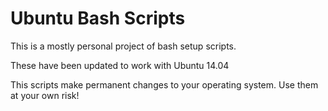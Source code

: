 # Ubuntu Bash Scripts

This is a mostly personal project of bash setup scripts.

These have been updated to work with Ubuntu 14.04

This scripts make permanent changes to your operating system. Use them at your own risk!
